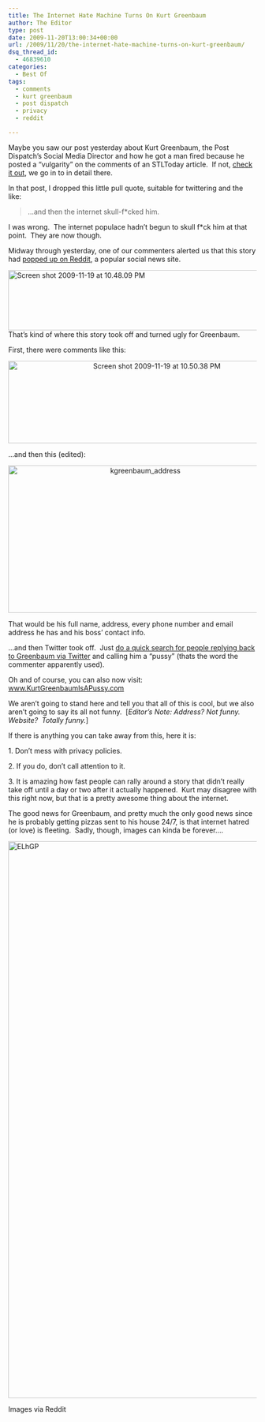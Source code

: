 ```yaml
---
title: The Internet Hate Machine Turns On Kurt Greenbaum
author: The Editor
type: post
date: 2009-11-20T13:00:34+00:00
url: /2009/11/20/the-internet-hate-machine-turns-on-kurt-greenbaum/
dsq_thread_id:
  - 46839610
categories:
  - Best Of
tags:
  - comments
  - kurt greenbaum
  - post dispatch
  - privacy
  - reddit

---
```

Maybe you saw our post yesterday about Kurt Greenbaum, the Post Dispatch&#8217;s Social Media Director and how he got a man fired because he posted a &#8220;vulgarity&#8221; on the comments of an STLToday article.  If not, <a href="http://punchingkitty.com/2009/11/19/the-post-dispatchs-social-media-guy-tattles-on-naughty-commenter-craps-on-privacy-policy/" target="_blank">check it out</a>, we go in to in detail there.

In that post, I dropped this little pull quote, suitable for twittering and the like:

> …and then the internet skull-f*cked him.

I was wrong.  The internet populace hadn&#8217;t begun to skull f*ck him at that point.  They are now though.

Midway through yesterday, one of our commenters alerted us that this story had <a href="http://www.reddit.com/r/pics/comments/a64i6/and_the_big_mildly_nsfw_of_the_day_award_goes_to/" target="_blank">popped up on Reddit</a>, a popular social news site.

[<img class="aligncenter size-full wp-image-2368" title="Screen shot 2009-11-19 at 10.48.09 PM" src="http://punchingkitty.com/wp-content/uploads/2009/11/Screen-shot-2009-11-19-at-10.48.09-PM.png" alt="Screen shot 2009-11-19 at 10.48.09 PM" width="600" height="122" srcset="http://media.punchingkitty.com/wordpress/2009/11/Screen-shot-2009-11-19-at-10.48.09-PM.png 600w, http://media.punchingkitty.com/wordpress/2009/11/Screen-shot-2009-11-19-at-10.48.09-PM-300x61.png 300w" sizes="(max-width: 600px) 100vw, 600px" />][1]That&#8217;s kind of where this story took off and turned ugly for Greenbaum.

First, there were comments like this:

<p style="text-align: center;">
  <a href="http://punchingkitty.com/wp-content/uploads/2009/11/Screen-shot-2009-11-19-at-10.50.38-PM.png"><img class="aligncenter size-full wp-image-2369" title="Screen shot 2009-11-19 at 10.50.38 PM" src="http://punchingkitty.com/wp-content/uploads/2009/11/Screen-shot-2009-11-19-at-10.50.38-PM.png" alt="Screen shot 2009-11-19 at 10.50.38 PM" width="587" height="167" srcset="http://media.punchingkitty.com/wordpress/2009/11/Screen-shot-2009-11-19-at-10.50.38-PM.png 815w, http://media.punchingkitty.com/wordpress/2009/11/Screen-shot-2009-11-19-at-10.50.38-PM-300x85.png 300w" sizes="(max-width: 587px) 100vw, 587px" /></a>
</p>

<p style="text-align: left;">
  &#8230;and then this (edited):
</p>

<p style="text-align: center;">
  <a href="http://punchingkitty.com/wp-content/uploads/2009/11/kgreenbaum_address.png"><img class="aligncenter size-full wp-image-2370" title="kgreenbaum_address" src="http://punchingkitty.com/wp-content/uploads/2009/11/kgreenbaum_address.png" alt="kgreenbaum_address" width="540" height="299" srcset="http://media.punchingkitty.com/wordpress/2009/11/kgreenbaum_address.png 778w, http://media.punchingkitty.com/wordpress/2009/11/kgreenbaum_address-300x166.png 300w" sizes="(max-width: 540px) 100vw, 540px" /></a>
</p>

<p style="text-align: left;">
  That would be his full name, address, every phone number and email address he has and his boss&#8217; contact info.
</p>

<p style="text-align: left;">
  &#8230;and then Twitter took off.  Just <a href="http://search.twitter.com/search?ands=&from=&lang=all&near=&nots=&ors=&phrase=&q=&ref=&rpp=15&since=&tag=&to=kgreenbaum&units=mi&until=&within=15" target="_blank">do a quick search for people replying back to Greenbaum via Twitter</a> and calling him a &#8220;pussy&#8221; (thats the word the commenter apparently used).
</p>

<p style="text-align: left;">
  Oh and of course, you can also now visit: <a href="http://www.KurtGreenbaumIsAPussy.com/" target="_blank">www.KurtGreenbaumIsAPussy.com</a>
</p>

<p style="text-align: left;">
  We aren&#8217;t going to stand here and tell you that all of this is cool, but we also aren&#8217;t going to say its all not funny.  [<em>Editor&#8217;s Note: Address? Not funny. Website?  Totally funny.</em>]
</p>

<p style="text-align: left;">
  If there is anything you can take away from this, here it is:
</p>

<p style="text-align: left;">
  1. Don&#8217;t mess with privacy policies.
</p>

<p style="text-align: left;">
  2. If you do, don&#8217;t call attention to it.
</p>

<p style="text-align: left;">
  3. It is amazing how fast people can rally around a story that didn&#8217;t really take off until a day or two after it actually happened.  Kurt may disagree with this right now, but that is a pretty awesome thing about the internet.
</p>

<p style="text-align: left;">
  The good news for Greenbaum, and pretty much the only good news since he is probably getting pizzas sent to his house 24/7, is that internet hatred (or love) is fleeting.  Sadly, though, images can kinda be forever&#8230;.
</p>

<p style="text-align: left;">
  <a href="http://punchingkitty.com/wp-content/uploads/2009/11/ELhGP.jpg"><img class="aligncenter size-full wp-image-2373" title="ELhGP" src="http://punchingkitty.com/wp-content/uploads/2009/11/ELhGP.jpg" alt="ELhGP" width="579" height="1129" srcset="http://media.punchingkitty.com/wordpress/2009/11/ELhGP.jpg 579w, http://media.punchingkitty.com/wordpress/2009/11/ELhGP-525x1024.jpg 525w" sizes="(max-width: 579px) 100vw, 579px" /></a>
</p>

<p style="text-align: left;">
  Images via Reddit
</p>

 [1]: http://punchingkitty.com/wp-content/uploads/2009/11/Screen-shot-2009-11-19-at-10.48.09-PM.png